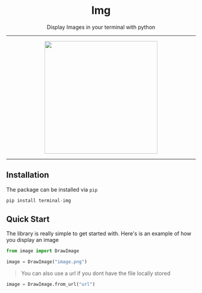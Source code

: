 <div align="center">
<h1><b>Img</b></h1>
Display Images in your terminal with python

<hr>
<!-- <img src="https://i.imgur.com/O1zIgca.png"> -->
 <img src="https://user-images.githubusercontent.com/70764593/134728047-57e934ca-587c-4f4b-81f2-1df7dfe5f570.png" height="300">
<hr>

</div>

## Installation

The package can be installed via `pip`
```py
pip install terminal-img  
```

## Quick Start

The library is really simple to get started with. Here's is an example of how you display an image

```py
from image import DrawImage

image = DrawImage("image.png")
```

> You can also use a url if you dont have the file locally stored

```py
image = DrawImage.from_url("url")
```

